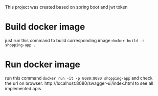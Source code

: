 This project was created based on spring boot and jwt token

# Build docker image
just run this command to build corresponding image `docker build -t shopping-app .`

# Run docker image
run this command `docker run -it -p 8080:8080 shopping-app` and check the url on browser: http://localhost:8080/swagger-ui/index.html to see all implemented apis
